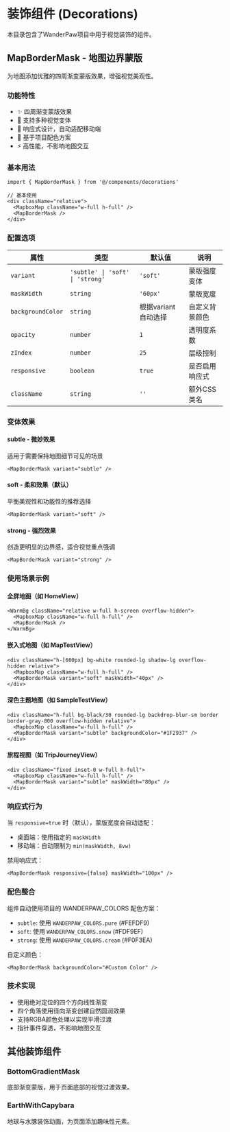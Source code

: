 # 装饰组件 (Decorations)

本目录包含了WanderPaw项目中用于视觉装饰的组件。

## MapBorderMask - 地图边界蒙版

为地图添加优雅的四周渐变蒙版效果，增强视觉美观性。

### 功能特性

- ✨ 四周渐变蒙版效果
- 🎨 支持多种视觉变体
- 📱 响应式设计，自动适配移动端
- 🎯 基于项目配色方案
- ⚡ 高性能，不影响地图交互

### 基本用法

```tsx
import { MapBorderMask } from '@/components/decorations'

// 基本使用
<div className="relative">
  <MapboxMap className="w-full h-full" />
  <MapBorderMask />
</div>
```

### 配置选项

| 属性 | 类型 | 默认值 | 说明 |
|------|------|--------|------|
| `variant` | `'subtle' \| 'soft' \| 'strong'` | `'soft'` | 蒙版强度变体 |
| `maskWidth` | `string` | `'60px'` | 蒙版宽度 |
| `backgroundColor` | `string` | 根据variant自动选择 | 自定义背景颜色 |
| `opacity` | `number` | `1` | 透明度系数 |
| `zIndex` | `number` | `25` | 层级控制 |
| `responsive` | `boolean` | `true` | 是否启用响应式 |
| `className` | `string` | `''` | 额外CSS类名 |

### 变体效果

#### subtle - 微妙效果
适用于需要保持地图细节可见的场景
```tsx
<MapBorderMask variant="subtle" />
```

#### soft - 柔和效果（默认）
平衡美观性和功能性的推荐选择
```tsx
<MapBorderMask variant="soft" />
```

#### strong - 强烈效果
创造更明显的边界感，适合视觉重点强调
```tsx
<MapBorderMask variant="strong" />
```

### 使用场景示例

#### 全屏地图（如 HomeView）
```tsx
<WarmBg className="relative w-full h-screen overflow-hidden">
  <MapboxMap className="w-full h-full" />
  <MapBorderMask />
</WarmBg>
```

#### 嵌入式地图（如 MapTestView）
```tsx
<div className="h-[600px] bg-white rounded-lg shadow-lg overflow-hidden relative">
  <MapboxMap className="w-full h-full" />
  <MapBorderMask variant="soft" maskWidth="40px" />
</div>
```

#### 深色主题地图（如 SampleTestView）
```tsx
<div className="h-full bg-black/30 rounded-lg backdrop-blur-sm border border-gray-800 overflow-hidden relative">
  <MapboxMap className="w-full h-full" />
  <MapBorderMask variant="subtle" backgroundColor="#1F2937" />
</div>
```

#### 旅程视图（如 TripJourneyView）
```tsx
<div className="fixed inset-0 w-full h-full">
  <MapboxMap className="w-full h-full" />
  <MapBorderMask variant="subtle" maskWidth="80px" />
</div>
```

### 响应式行为

当 `responsive=true` 时（默认），蒙版宽度会自动适配：
- 桌面端：使用指定的 `maskWidth`
- 移动端：自动限制为 `min(maskWidth, 8vw)`

禁用响应式：
```tsx
<MapBorderMask responsive={false} maskWidth="100px" />
```

### 配色整合

组件自动使用项目的 WANDERPAW_COLORS 配色方案：
- `subtle`: 使用 `WANDERPAW_COLORS.pure` (#FEFDF9)
- `soft`: 使用 `WANDERPAW_COLORS.snow` (#FDF9EF)  
- `strong`: 使用 `WANDERPAW_COLORS.cream` (#F0F3EA)

自定义颜色：
```tsx
<MapBorderMask backgroundColor="#Custom Color" />
```

### 技术实现

- 使用绝对定位的四个方向线性渐变
- 四个角落使用径向渐变创建自然圆润效果
- 支持RGBA颜色处理以实现平滑过渡
- 指针事件穿透，不影响地图交互

## 其他装饰组件

### BottomGradientMask
底部渐变蒙版，用于页面底部的视觉过渡效果。

### EarthWithCapybara  
地球与水豚装饰动画，为页面添加趣味性元素。 